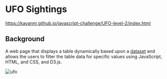 # UFO Sightings

https://kayannr.github.io/javascript-challenge/UFO-level-2/index.html

## Background

A web page that displays a table dynamically based upon a [dataset](UFO-level-2/static/js/data.js) and allows the users to filter the table data for specific values using JavaScript, HTML, and CSS, and D3.js. 

![ufo](UFO-level-2/static/images/wp.png)

